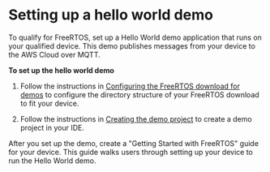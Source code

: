 # Setting up a hello world demo<a name="afq-hw-demo"></a>

To qualify for FreeRTOS, set up a Hello World demo application that runs on your qualified device\. This demo publishes messages from your device to the AWS Cloud over MQTT\.

**To set up the hello world demo**

1. Follow the instructions in [Configuring the FreeRTOS download for demos](hw-directory.md) to configure the directory structure of your FreeRTOS download to fit your device\.

1. Follow the instructions in [Creating the demo project](demo-create-project.md) to create a demo project in your IDE\.

After you set up the demo, create a "Getting Started with FreeRTOS" guide for your device\. This guide walks users through setting up your device to run the Hello World demo\.